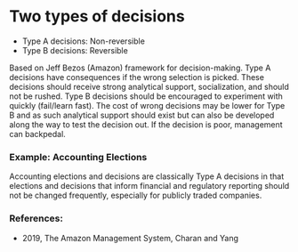 # Two types of decisions
*  Type A decisions: Non-reversible
*  Type B decisions: Reversible

Based on Jeff Bezos (Amazon) framework for decision-making. 
Type A decisions have consequences if the wrong selection is picked. These decisions should receive strong analytical support, socialization, and should not be rushed.
Type B decisions should be encouraged to experiment with quickly (fail/learn fast). The cost of wrong decisions may be lower for Type B and as such analytical support should exist but can also be developed along the way to test the decision out. If the decision is poor, management can backpedal.

### Example: Accounting Elections
Accounting elections and decisions are classically Type A decisions in that elections and decisions that inform financial and regulatory reporting should not be changed frequently, especially for publicly traded companies.

### References:
*  2019, The Amazon Management System, Charan and Yang

